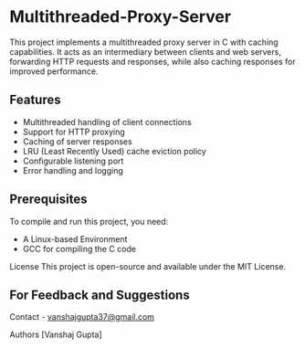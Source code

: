 # Multithreaded-Proxy-Server

This project implements a multithreaded proxy server in C with caching capabilities. It acts as an intermediary between clients and web servers, forwarding HTTP requests and responses, while also caching responses for improved performance.

## Features

- Multithreaded handling of client connections
- Support for HTTP proxying
- Caching of server responses
- LRU (Least Recently Used) cache eviction policy
- Configurable listening port
- Error handling and logging



## Prerequisites

To compile and run this project, you need:

- A Linux-based Environment
- GCC for compiling the C code


License
This project is open-source and available under the MIT License.

## For Feedback and Suggestions
Contact - vanshajgupta37@gmail.com

Authors
[Vanshaj Gupta]
